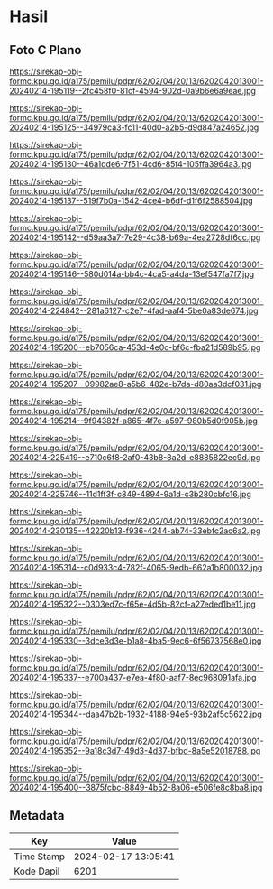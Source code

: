 # Hasil

## Foto C Plano

https://sirekap-obj-formc.kpu.go.id/a175/pemilu/pdpr/62/02/04/20/13/6202042013001-20240214-195119--2fc458f0-81cf-4594-902d-0a9b6e6a9eae.jpg

https://sirekap-obj-formc.kpu.go.id/a175/pemilu/pdpr/62/02/04/20/13/6202042013001-20240214-195125--34979ca3-fc11-40d0-a2b5-d9d847a24652.jpg

https://sirekap-obj-formc.kpu.go.id/a175/pemilu/pdpr/62/02/04/20/13/6202042013001-20240214-195130--46a1dde6-7f51-4cd6-85f4-105ffa3964a3.jpg

https://sirekap-obj-formc.kpu.go.id/a175/pemilu/pdpr/62/02/04/20/13/6202042013001-20240214-195137--519f7b0a-1542-4ce4-b6df-d1f6f2588504.jpg

https://sirekap-obj-formc.kpu.go.id/a175/pemilu/pdpr/62/02/04/20/13/6202042013001-20240214-195142--d59aa3a7-7e29-4c38-b69a-4ea2728df6cc.jpg

https://sirekap-obj-formc.kpu.go.id/a175/pemilu/pdpr/62/02/04/20/13/6202042013001-20240214-195146--580d014a-bb4c-4ca5-a4da-13ef547fa7f7.jpg

https://sirekap-obj-formc.kpu.go.id/a175/pemilu/pdpr/62/02/04/20/13/6202042013001-20240214-224842--281a6127-c2e7-4fad-aaf4-5be0a83de674.jpg

https://sirekap-obj-formc.kpu.go.id/a175/pemilu/pdpr/62/02/04/20/13/6202042013001-20240214-195200--eb7056ca-453d-4e0c-bf6c-fba21d589b95.jpg

https://sirekap-obj-formc.kpu.go.id/a175/pemilu/pdpr/62/02/04/20/13/6202042013001-20240214-195207--09982ae8-a5b6-482e-b7da-d80aa3dcf031.jpg

https://sirekap-obj-formc.kpu.go.id/a175/pemilu/pdpr/62/02/04/20/13/6202042013001-20240214-195214--9f94382f-a865-4f7e-a597-980b5d0f905b.jpg

https://sirekap-obj-formc.kpu.go.id/a175/pemilu/pdpr/62/02/04/20/13/6202042013001-20240214-225419--e710c6f8-2af0-43b8-8a2d-e8885822ec9d.jpg

https://sirekap-obj-formc.kpu.go.id/a175/pemilu/pdpr/62/02/04/20/13/6202042013001-20240214-225746--11d1ff3f-c849-4894-9a1d-c3b280cbfc16.jpg

https://sirekap-obj-formc.kpu.go.id/a175/pemilu/pdpr/62/02/04/20/13/6202042013001-20240214-230135--42220b13-f936-4244-ab74-33ebfc2ac6a2.jpg

https://sirekap-obj-formc.kpu.go.id/a175/pemilu/pdpr/62/02/04/20/13/6202042013001-20240214-195314--c0d933c4-782f-4065-9edb-662a1b800032.jpg

https://sirekap-obj-formc.kpu.go.id/a175/pemilu/pdpr/62/02/04/20/13/6202042013001-20240214-195322--0303ed7c-f65e-4d5b-82cf-a27eded1be11.jpg

https://sirekap-obj-formc.kpu.go.id/a175/pemilu/pdpr/62/02/04/20/13/6202042013001-20240214-195330--3dce3d3e-b1a8-4ba5-9ec6-6f56737568e0.jpg

https://sirekap-obj-formc.kpu.go.id/a175/pemilu/pdpr/62/02/04/20/13/6202042013001-20240214-195337--e700a437-e7ea-4f80-aaf7-8ec968091afa.jpg

https://sirekap-obj-formc.kpu.go.id/a175/pemilu/pdpr/62/02/04/20/13/6202042013001-20240214-195344--daa47b2b-1932-4188-94e5-93b2af5c5622.jpg

https://sirekap-obj-formc.kpu.go.id/a175/pemilu/pdpr/62/02/04/20/13/6202042013001-20240214-195352--9a18c3d7-49d3-4d37-bfbd-8a5e52018788.jpg

https://sirekap-obj-formc.kpu.go.id/a175/pemilu/pdpr/62/02/04/20/13/6202042013001-20240214-195400--3875fcbc-8849-4b52-8a06-e506fe8c8ba8.jpg


## Metadata

| Key        | Value               |
| ---------- | ------------------- |
| Time Stamp | 2024-02-17 13:05:41 |
| Kode Dapil | 6201                |



